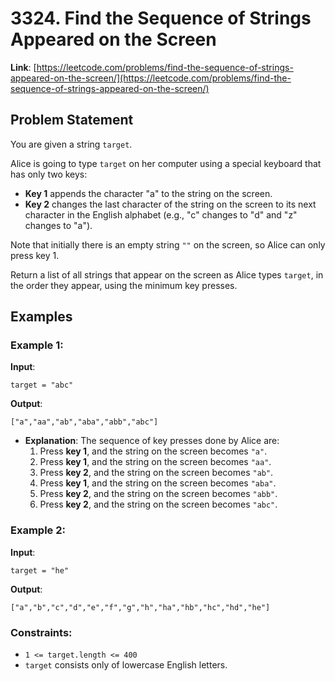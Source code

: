 # 3324. Find the Sequence of Strings Appeared on the Screen

**Link**: [https://leetcode.com/problems/find-the-sequence-of-strings-appeared-on-the-screen/](https://leetcode.com/problems/find-the-sequence-of-strings-appeared-on-the-screen/)

## Problem Statement

You are given a string `target`.

Alice is going to type `target` on her computer using a special keyboard that has only two keys:

- **Key 1** appends the character "a" to the string on the screen.
- **Key 2** changes the last character of the string on the screen to its next character in the English alphabet (e.g., "c" changes to "d" and "z" changes to "a").

Note that initially there is an empty string `""` on the screen, so Alice can only press key 1.

Return a list of all strings that appear on the screen as Alice types `target`, in the order they appear, using the minimum key presses.

## Examples

### Example 1:

**Input**: 
```
target = "abc"
```
**Output**: 
```
["a","aa","ab","aba","abb","abc"]
```
  * **Explanation**: The sequence of key presses done by Alice are:
    1. Press **key 1**, and the string on the screen becomes `"a"`.
    2. Press **key 1**, and the string on the screen becomes `"aa"`.
    3. Press **key 2**, and the string on the screen becomes `"ab"`.
    4. Press **key 1**, and the string on the screen becomes `"aba"`.
    5. Press **key 2**, and the string on the screen becomes `"abb"`.
    6. Press **key 2**, and the string on the screen becomes `"abc"`.

### Example 2:

**Input**: 
```
target = "he"
```
**Output**: 
```
["a","b","c","d","e","f","g","h","ha","hb","hc","hd","he"]
```

### Constraints:

- `1 <= target.length <= 400`
- `target` consists only of lowercase English letters.
